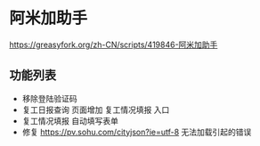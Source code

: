 # 阿米加助手

https://greasyfork.org/zh-CN/scripts/419846-阿米加助手

## 功能列表
- 移除登陆验证码
- 复工日报查询 页面增加 复工情况填报 入口
- 复工情况填报 自动填写表单
- 修复 https://pv.sohu.com/cityjson?ie=utf-8 无法加载引起的错误
